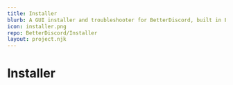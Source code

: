 ```yaml
---
title: Installer
blurb: A GUI installer and troubleshooter for BetterDiscord, built in Electron and Svelte.
icon: installer.png
repo: BetterDiscord/Installer
layout: project.njk
---
```


# Installer